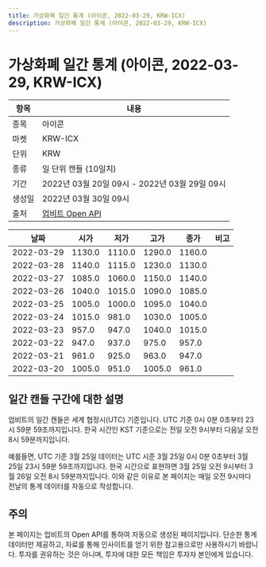 ```yaml
---
title: 가상화폐 일간 통계 (아이콘, 2022-03-29, KRW-ICX)
description: 가상화폐 일간 통계 (아이콘, 2022-03-29, KRW-ICX)
---
```


가상화폐 일간 통계 (아이콘, 2022-03-29, KRW-ICX)
===

|항목|내용|
|--|--|
|종목|아이콘|
|마켓|KRW-ICX|
|단위|KRW|
|종류|일 단위 캔들 (10일치)|
|기간|2022년 03월 20일 09시 - 2022년 03월 29일 09시|
|생성일|2022년 03월 30일 09시|
|출처|[업비트 Open API](https://docs.upbit.com)|


|날짜|시가|저가|고가|종가|비고|
|--|--|--|--|--|--|
|2022-03-29|1130.0|1110.0|1290.0|1160.0|    |
|2022-03-28|1140.0|1115.0|1230.0|1130.0|    |
|2022-03-27|1085.0|1060.0|1150.0|1140.0|    |
|2022-03-26|1040.0|1015.0|1090.0|1085.0|    |
|2022-03-25|1005.0|1000.0|1095.0|1040.0|    |
|2022-03-24|1015.0|981.0|1030.0|1005.0|    |
|2022-03-23|957.0|947.0|1040.0|1015.0|    |
|2022-03-22|947.0|937.0|975.0|957.0|    |
|2022-03-21|961.0|925.0|963.0|947.0|    |
|2022-03-20|1005.0|951.0|1005.0|961.0|    |


일간 캔들 구간에 대한 설명
---


업비트의 일간 캔들은 세계 협정시(UTC) 기준입니다. 
UTC 기준 0시 0분 0초부터 23시 59분 59초까지입니다. 
한국 시간인 KST 기준으로는 전일 오전 9시부터 다음날 오전 8시 59분까지입니다. 


예를들면, UTC 기준 3월 25일 데이터는 UTC 시준 3월 25일 0시 0분 0초부터 3월 25일 23시 59분 59초까지입니다. 
한국 시간으로 표현하면 3월 25일 오전 9시부터 3월 26일 오전 8시 59분까지입니다. 
이와 같은 이유로 본 페이지는 매일 오전 9시마다 전날의 통계 데이터를 자동으로 작성합니다. 


주의
---


본 페이지는 업비트의 Open API를 통하여 자동으로 생성된 페이지입니다. 
단순한 통계 데이터만 제공하고, 자료를 통해 인사이트를 얻기 위한 참고용으로만 사용하시기 바랍니다. 
투자를 권유하는 것은 아니며, 투자에 대한 모든 책임은 투자자 본인에게 있습니다. 
